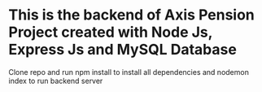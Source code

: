 # This is the backend of Axis Pension Project created with Node Js, Express Js and MySQL Database

Clone repo and run npm install to install all dependencies and nodemon index to run backend server

